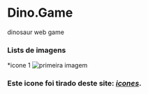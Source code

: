 # Dino.Game
dinosaur web game
### Lists de imagens 
*icone 1
![primeira imagem](https://image.flaticon.com/icons/png/128/4336/4336898.png "icone imagem")  
  ### Este icone foi tirado deste site: [*icones*](https://www.flaticon.com/br/packs/biochemistry-48).

